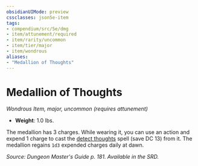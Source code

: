 ```yaml
---
obsidianUIMode: preview
cssclasses: json5e-item
tags:
- compendium/src/5e/dmg
- item/attunement/required
- item/rarity/uncommon
- item/tier/major
- item/wondrous
aliases: 
- "Medallion of Thoughts"
---
```

# Medallion of Thoughts
*Wondrous Item, major, uncommon (requires attunement)*  

- **Weight**: 1.0 lbs.

The medallion has 3 charges. While wearing it, you can use an action and expend 1 charge to cast the [detect thoughts](/compendium/spells/detect-thoughts.md) spell (save DC 13) from it. The medallion regains `1d3` expended charges daily at dawn.

*Source: Dungeon Master's Guide p. 181. Available in the SRD.*